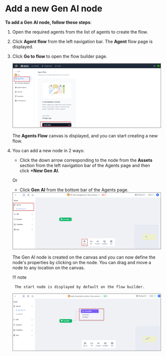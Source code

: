 # Add a new Gen AI node

**To add a Gen** **AI node, follow these steps**:

1. Open the required agents from the list of agents to create the flow.
2. Click **Agent flow** from the left navigation bar. The **Agent** flow page is displayed.
3. Click **Go to flow** to open the flow builder page.

    <img src="../images/go-to-flow-canvas.png" alt="Go to Flow Canvas" title="Go to Flow Canvas" style="border: 1px solid gray; zoom:80%;">

    The **Agents Flow** canvas is displayed, and you can start creating a new flow.

1. You can add a new node in 2 ways:

    * Click the down arrow corresponding to the node from the **Assets** section from the left navigation bar of the Agents page and then click **+New Gen** **AI**.

    Or

    * Click **Gen** **AI** from the bottom bar of the Agents page.

    <img src="../images/add-a-new-gen-ai-node.png" alt="Go to Flow Canvas" title="Go to Flow Canvas" style="border: 1px solid gray; zoom:80%;">

    The Gen AI node is created on the canvas and you can now define the node's properties by clicking on the node. You can drag and move a node to any location on the canvas.

    !!! note

        The start node is displayed by default on the flow builder.

    <img src="../images/connect-start-to-gen-ai.png" alt="Connect Start to Gen AI" title="Connect Start to Gen AI" style="border: 1px solid gray; zoom:80%;">